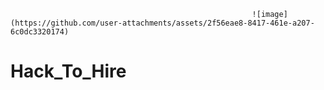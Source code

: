                                                           ![image](https://github.com/user-attachments/assets/2f56eae8-8417-461e-a207-6c0dc3320174)




# Hack_To_Hire
